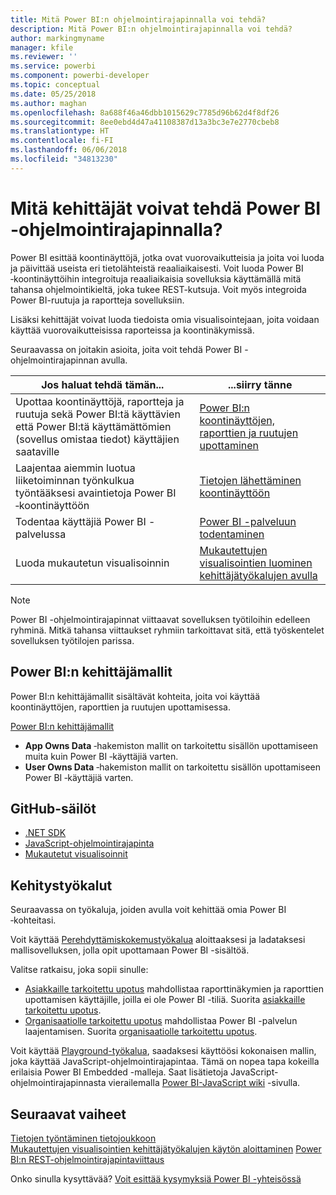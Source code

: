 ```yaml
---
title: Mitä Power BI:n ohjelmointirajapinnalla voi tehdä?
description: Mitä Power BI:n ohjelmointirajapinnalla voi tehdä?
author: markingmyname
manager: kfile
ms.reviewer: ''
ms.service: powerbi
ms.component: powerbi-developer
ms.topic: conceptual
ms.date: 05/25/2018
ms.author: maghan
ms.openlocfilehash: 8a688f46a46dbb1015629c7785d96b62d4f8df26
ms.sourcegitcommit: 8ee0ebd4d47a41108387d13a3bc3e7e2770cbeb8
ms.translationtype: HT
ms.contentlocale: fi-FI
ms.lasthandoff: 06/06/2018
ms.locfileid: "34813230"
---
```

# <a name="what-can-developers-do-with-the-power-bi-api"></a>Mitä kehittäjät voivat tehdä Power BI -ohjelmointirajapinnalla?
Power BI esittää koontinäyttöjä, jotka ovat vuorovaikutteisia ja joita voi luoda ja päivittää useista eri tietolähteistä reaaliaikaisesti. Voit luoda Power BI ‑koontinäyttöihin integroituja reaaliaikaisia sovelluksia käyttämällä mitä tahansa ohjelmointikieltä, joka tukee REST-kutsuja. Voit myös integroida Power BI-ruutuja ja raportteja sovelluksiin.

Lisäksi kehittäjät voivat luoda tiedoista omia visualisointejaan, joita voidaan käyttää vuorovaikutteisissa raporteissa ja koontinäkymissä. 

Seuraavassa on joitakin asioita, joita voit tehdä Power BI -ohjelmointirajapinnan avulla.

| **Jos haluat tehdä tämän...** | **...siirry tänne** |
| --- | --- |
| Upottaa koontinäyttöjä, raportteja ja ruutuja sekä Power BI:tä käyttävien että Power BI:tä käyttämättömien (sovellus omistaa tiedot) käyttäjien saataville |[Power BI:n koontinäyttöjen, raporttien ja ruutujen upottaminen](embedding-content.md) |
| Laajentaa aiemmin luotua liiketoiminnan työnkulkua työntääksesi avaintietoja Power BI ‑koontinäyttöön |[Tietojen lähettäminen koontinäyttöön](walkthrough-push-data.md) |
| Todentaa käyttäjiä Power BI -palvelussa |[Power BI -palveluun todentaminen](get-azuread-access-token.md) |
| Luoda mukautetun visualisoinnin |[Mukautettujen visualisointien luominen kehittäjätyökalujen avulla](../service-custom-visuals-getting-started-with-developer-tools.md) |

> [!NOTE]
> Power BI -ohjelmointirajapinnat viittaavat sovelluksen työtiloihin edelleen ryhminä. Mitkä tahansa viittaukset ryhmiin tarkoittavat sitä, että työskentelet sovelluksen työtilojen parissa.
> 
> 

## <a name="power-bi-developer-samples"></a>Power BI:n kehittäjämallit
Power BI:n kehittäjämallit sisältävät kohteita, joita voi käyttää koontinäyttöjen, raporttien ja ruutujen upottamisessa.

[Power BI:n kehittäjämallit](https://github.com/Microsoft/PowerBI-Developer-Samples)

* **App Owns Data** ‑hakemiston mallit on tarkoitettu sisällön upottamiseen muita kuin Power BI ‑käyttäjiä varten.
* **User Owns Data** ‑hakemiston mallit on tarkoitettu sisällön upottamiseen Power BI ‑käyttäjiä varten.

## <a name="github-repositories"></a>GitHub-säilöt
* [.NET SDK](https://github.com/Microsoft/PowerBI-CSharp)
* [JavaScript-ohjelmointirajapinta](https://github.com/Microsoft/PowerBI-JavaScript)
* [Mukautetut visualisoinnit](https://github.com/Microsoft/PowerBI-visuals)

## <a name="developer-tools"></a>Kehitystyökalut
Seuraavassa on työkaluja, joiden avulla voit kehittää omia Power BI ‑kohteitasi.

Voit käyttää [Perehdyttämiskokemustyökalua](https://aka.ms/embedsetup) aloittaaksesi ja ladataksesi mallisovelluksen, jolla opit upottamaan Power BI -sisältöä.

Valitse ratkaisu, joka sopii sinulle:
* [Asiakkaille tarkoitettu upotus](embedding.md#embedding-for-your-customers) mahdollistaa raporttinäkymien ja raporttien upottamisen käyttäjille, joilla ei ole Power BI -tiliä. Suorita [asiakkaille tarkoitettu upotus](https://aka.ms/embedsetup/AppOwnsData).
* [Organisaatiolle tarkoitettu upotus](embedding.md#embedding-for-your-organization) mahdollistaa Power BI -palvelun laajentamisen. Suorita [organisaatiolle tarkoitettu upotus](https://aka.ms/embedsetup/UserOwnsData).

Voit käyttää [Playground-työkalua](https://microsoft.github.io/PowerBI-JavaScript/demo), saadaksesi käyttöösi kokonaisen mallin, joka käyttää JavaScript-ohjelmointirajapintaa. Tämä on nopea tapa kokeilla erilaisia Power BI Embedded -malleja. Saat lisätietoja JavaScript-ohjelmointirajapinnasta vierailemalla [Power BI-JavaScript wiki](https://github.com/Microsoft/powerbi-javascript/wiki) -sivulla.

## <a name="next-steps"></a>Seuraavat vaiheet
[Tietojen työntäminen tietojoukkoon](walkthrough-push-data.md)  
[Mukautettujen visualisointien kehittäjätyökalujen käytön aloittaminen](../service-custom-visuals-getting-started-with-developer-tools.md) 
[Power BI:n REST-ohjelmointirajapintaviittaus](https://docs.microsoft.com/rest/api/power-bi/)  

Onko sinulla kysyttävää? [Voit esittää kysymyksiä Power BI -yhteisössä](http://community.powerbi.com/)
